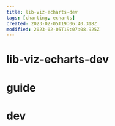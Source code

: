 ```yaml
---
title: lib-viz-echarts-dev
tags: [charting, echarts]
created: 2023-02-05T19:06:40.318Z
modified: 2023-02-05T19:07:08.925Z
---
```


# lib-viz-echarts-dev

# guide

# dev
